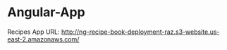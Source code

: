 # Angular-App
Recipes App
URL: http://ng-recipe-book-deployment-raz.s3-website.us-east-2.amazonaws.com/
